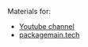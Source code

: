 Materials for:

- [Youtube channel](https://www.youtube.com/c/packagemain)
- [packagemain.tech](https://packagemain.tech)
